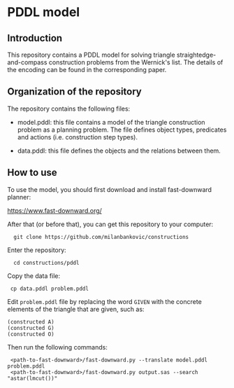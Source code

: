 # PDDL model

## Introduction

This repository contains a PDDL model for solving triangle
straightedge-and-compass construction problems from the Wernick's
list. The details of the encoding can be found in the corresponding
paper.

## Organization of the repository

The repository contains the following files:

- model.pddl: this file contains a model of the triangle construction
  problem as a planning problem. The file defines object types,
  predicates and actions (i.e. construction step types).

- data.pddl: this file defines the objects and the relations between
  them.

## How to use

To use the model, you should first download and install fast-downward planner:

   https://www.fast-downward.org/

After that (or before that), you can get this repository to your
computer:

      git clone https://github.com/milanbankovic/constructions

Enter the repository:

      cd constructions/pddl

Copy the data file:

     cp data.pddl problem.pddl

Edit `problem.pddl` file by replacing the word `GIVEN` with the
concrete elements of the triangle that are given, such as:

    (constructed A)
    (constructed G)
    (constructed O)

Then run the following commands:

     <path-to-fast-downward>/fast-downward.py --translate model.pddl problem.pddl
     <path-to-fast-downward>/fast-downward.py output.sas --search "astar(lmcut())"

